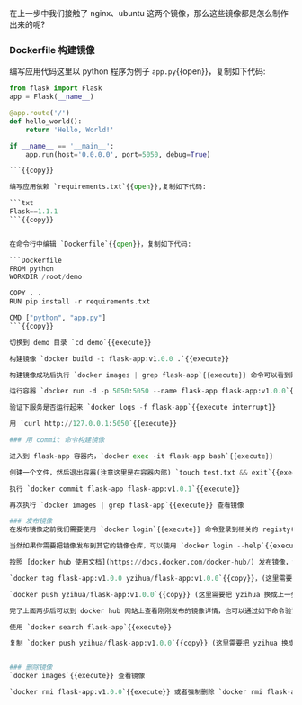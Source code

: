 在上一步中我们接触了 nginx、ubuntu 这两个镜像，那么这些镜像都是怎么制作出来的呢?

### Dockerfile 构建镜像

编写应用代码这里以 python 程序为例子 `app.py`{{open}}，复制如下代码:

```python
from flask import Flask
app = Flask(__name__)

@app.route('/')
def hello_world():
    return 'Hello, World!'

if __name__ == '__main__':
    app.run(host='0.0.0.0', port=5050, debug=True)

```{{copy}}

编写应用依赖 `requirements.txt`{{open}},复制如下代码:

```txt
Flask==1.1.1
```{{copy}}


在命令行中编辑 `Dockerfile`{{open}}，复制如下代码:

```Dockerfile
FROM python
WORKDIR /root/demo

COPY . .
RUN pip install -r requirements.txt

CMD ["python", "app.py"]
```{{copy}}

切换到 demo 目录 `cd demo`{{execute}}

构建镜像 `docker build -t flask-app:v1.0.0 .`{{execute}}

构建镜像成功后执行 `docker images | grep flask-app`{{execute}} 命令可以看到刚才我们构建的镜像

运行容器 `docker run -d -p 5050:5050 --name flask-app flask-app:v1.0.0`{{execute}}

验证下服务是否运行起来 `docker logs -f flask-app`{{execute interrupt}} 

用 `curl http://127.0.0.1:5050`{{execute}}

### 用 commit 命令构建镜像

进入到 flask-app 容器内，`docker exec -it flask-app bash`{{execute}}

创建一个文件，然后退出容器(注意这里是在容器内部) `touch test.txt && exit`{{execute}}

执行 `docker commit flask-app flask-app:v1.0.1`{{execute}}

再次执行 `docker images | grep flask-app`{{execute}} 查看镜像

### 发布镜像
在发布镜像之前我们需要使用 `docker login`{{execute}} 命令登录到相关的 registy(默认登录到 docker hub),根据命令行提示，输入 username、password。

当然如果你需要把镜像发布到其它的镜像仓库，可以使用 `docker login --help`{{execute}} 命令查看如何登录。

按照 [docker hub 使用文档](https://docs.docker.com/docker-hub/) 发布镜像，如：

`docker tag flask-app:v1.0.0 yzihua/flask-app:v1.0.0`{{copy}}，(这里需要把 yzihua 换成上一步你登录的账户名)

`docker push yzihua/flask-app:v1.0.0`{{copy}} (这里需要把 yzihua 换成上一步你登录的账户名)，注意镜像默认是公开的

完了上面两步后可以到 docker hub 网站上查看刚刚发布的镜像详情，也可以通过如下命令验证:

使用 `docker search flask-app`{{execute}}

复制 `docker push yzihua/flask-app:v1.0.0`{{copy}} (这里需要把 yzihua 换成上一步你登录的账户名) 到笔记本上执行


### 删除镜像
`docker images`{{execute}} 查看镜像

`docker rmi flask-app:v1.0.0`{{execute}} 或者强制删除 `docker rmi flask-app:v1.0.0`{{execute}} 

